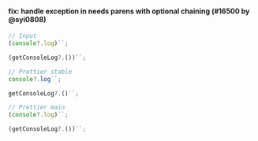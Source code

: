 #### fix: handle exception in needs parens with optional chaining (#16500 by @syi0808)

<!-- prettier-ignore -->
```jsx
// Input
(console?.log)``;

(getConsoleLog?.())``;

// Prettier stable
console?.log``;

getConsoleLog?.()``;

// Prettier main
(console?.log)``;

(getConsoleLog?.())``;
```
